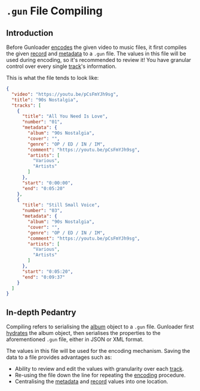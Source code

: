 # `.gun` File Compiling

## Introduction

Before Gunloader [encodes](./encoding.md) the given video to music files, it first compiles the given [record](./record.md) and [metadata](./metadata.md) to a `.gun` file. The values in this file will be used during encoding, so it's recommended to review it! You have granular control over every single [track](./track.md)'s information.

This is what the file tends to look like:

```json
{
  "video": "https://youtu.be/pCsFmYJh9sg",
  "title": "90s Nostalgia",
  "tracks": [
    {
      "title": "All You Need Is Love",
      "number": "01",
      "metadata": {
        "album": "90s Nostalgia",
        "cover": "",
        "genre": "OP / ED / IN / IM",
        "comment": "https://youtu.be/pCsFmYJh9sg",
        "artists": [
          "Various",
          "Artists"
        ]
      },
      "start": "0:00:00",
      "end": "0:05:20"
    },
    {
      "title": "Still Small Voice",
      "number": "03",
      "metadata": {
        "album": "90s Nostalgia",
        "cover": "",
        "genre": "OP / ED / IN / IM",
        "comment": "https://youtu.be/pCsFmYJh9sg",
        "artists": [
          "Various",
          "Artists"
        ]
      },
      "start": "0:05:20",
      "end": "0:09:37"
    }
  ]
} 
```

## In-depth Pedantry

Compiling refers to serialising the [album](./album.md) object to a `.gun` file. Gunloader first [hydrates](./hydration.md) the album object, then serialises the properties to the aforementioned `.gun` file, either in JSON or XML format.

The values in this file will be used for the encoding mechanism. Saving the data to a file provides advantages such as:

- Ability to review and edit the values with granularity over each [track](./track.md).
- Re-using the file down the line for repeating the [encoding](./encoding.md) procedure.
- Centralising the [metadata](./metadata.md) and [record](./record.md) values into one location.